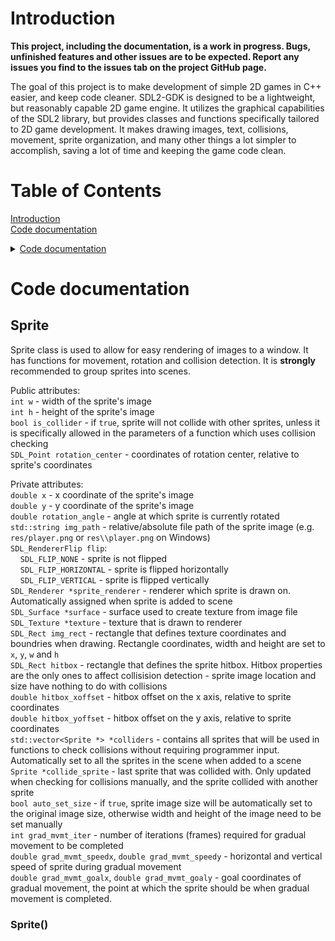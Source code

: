 # Introduction

**This project, including the documentation, is a work in progress. Bugs, unfinished features and other issues are to be expected. Report any issues you find to the issues tab on the project GitHub page.**

The goal of this project is to make development of simple 2D games in C++ easier, and keep code cleaner. SDL2-GDK is designed to be a lightweight, but reasonably capable 2D game engine. It utilizes the graphical capabilities of the SDL2 library, but provides classes and functions specifically tailored to 2D game development. It makes drawing images, text, collisions, movement, sprite organization, and many other things a lot simpler to accomplish, saving a lot of time and keeping the game code clean.

# Table of Contents
<a href="#introduction">Introduction<a><br>
<a href="#table-of-contetns">Code documentation<a>
<details><summary><a href="#code-documentation">Code documentation<a></summary>
&nbsp;&nbsp;&nbsp;&nbsp;<a href="#sprite">Sprite<a><br>
&nbsp;&nbsp;&nbsp;&nbsp;&nbsp;&nbsp;&nbsp;&nbsp;<a href="#sprite-1">Sprite()<a>
</details>

# Code documentation
## Sprite

Sprite class is used to allow for easy rendering of images to a window. It has functions for movement, rotation and collision detection. It is **strongly** recommended to group sprites into scenes.

Public attributes:\
`int w` - width of the sprite's image\
`int h` - height of the sprite's image\
`bool is_collider` - if `true`, sprite will not collide with other sprites, unless it is specifically allowed in the parameters of a function which uses collision checking\
`SDL_Point rotation_center` - coordinates of rotation center, relative to sprite's coordinates

Private attributes:\
`double x` - x coordinate of the sprite's image\
`double y` - y coordinate of the sprite's image\
`double rotation_angle` - angle at which sprite is currently rotated\
`std::string img_path` - relative/absolute file path of the sprite image (e.g. `res/player.png` or `res\\player.png` on Windows)\
`SDL_RendererFlip flip`:\
&nbsp;&nbsp;&nbsp;&nbsp;`SDL_FLIP_NONE` - sprite is not flipped\
&nbsp;&nbsp;&nbsp;&nbsp;`SDL_FLIP_HORIZONTAL` - sprite is flipped horizontally\
&nbsp;&nbsp;&nbsp;&nbsp;`SDL_FLIP_VERTICAL` - sprite is flipped vertically\
`SDL_Renderer *sprite_renderer` - renderer which sprite is drawn on. Automatically assigned when sprite is added to scene\
`SDL_Surface *surface` - surface used to create texture from image file\
`SDL_Texture *texture` - texture that is drawn to renderer\
`SDL_Rect img_rect` - rectangle that defines texture coordinates and boundries when drawing. Rectangle coordinates, width and height are set to `x`, `y`, `w` and `h`\
`SDL_Rect hitbox` - rectangle that defines the sprite hitbox. Hitbox properties are the only ones to affect collisision detection - sprite image location and size have nothing to do with collisions\
`double hitbox_xoffset` - hitbox offset on the x axis, relative to sprite coordinates\
`double hitbox_yoffset` - hitbox offset on the y axis, relative to sprite coordinates\
`std::vector<Sprite *> *colliders` - contains all sprites that will be used in functions to check collisions without requiring programmer input. Automatically set to all the sprites in the scene when added to a scene\
`Sprite *collide_sprite` - last sprite that was collided with. Only updated when checking for collisions manually, and the sprite collided with another sprite\
`bool auto_set_size` - if `true`, sprite image size will be automatically set to the original image size, otherwise width and height of the image need to be set manually\
`int grad_mvmt_iter` - number of iterations (frames) required for gradual movement to be completed\
`double grad_mvmt_speedx`, `double grad_mvmt_speedy` - horizontal and vertical speed of sprite during gradual movement\
`double grad_mvmt_goalx`, `double grad_mvmt_goaly` - goal coordinates of gradual movement, the point at which the sprite should be when gradual movement is completed.

### Sprite()


